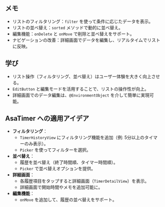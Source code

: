 ## メモ
- リストのフィルタリング：`filter` を使って条件に応じたデータを表示。
- リストの並べ替え：`sorted` メソッドで動的に並べ替え。
- 編集機能：`onDelete` と `onMove` で削除と並べ替えをサポート。
- ナビゲーションの改善：詳細画面でデータを編集し、リアルタイムでリストに反映。

## 学び
- リスト操作（フィルタリング、並べ替え）はユーザー体験を大きく向上させる。
- `EditButton` と編集モードを活用することで、リストの操作性が向上。
- 詳細画面でのデータ編集は、`@EnvironmentObject` を介して簡単に実現可能。

## AsaTimer への適用アイデア
- **フィルタリング**：
  - `TimerHistoryView` にフィルタリング機能を追加（例: 5分以上のタイマーのみ表示）。
  - `Picker` を使ってフィルターを選択。
- **並べ替え**：
  - 履歴を並べ替え（終了時間順、タイマー時間順）。
  - `Picker` で並べ替えオプションを提供。
- **詳細画面**：
  - 各履歴項目をタップすると詳細画面（`TimerDetailView`）を表示。
  - 詳細画面で開始時間やメモを追加可能に。
- **編集機能**：
  - `onMove` を追加して、履歴の並べ替えをサポート。